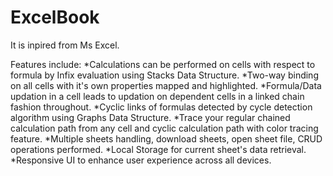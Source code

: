 # ExcelBook
It is inpired from Ms Excel.

Features include:
*Calculations can be performed on cells with respect to formula by Infix evaluation using Stacks Data Structure.
*Two-way binding on all cells with it's own properties mapped and highlighted.
*Formula/Data updation in a cell leads to updation on dependent cells in a linked chain fashion throughout.
*Cyclic links of formulas detected by cycle detection algorithm using Graphs Data Structure.
*Trace your regular chained calculation path from any cell and cyclic calculation path with color tracing feature.
*Multiple sheets handling, download sheets, open sheet file, CRUD operations performed.
*Local Storage for current sheet's data retrieval.
*Responsive UI to enhance user experience across all devices.

